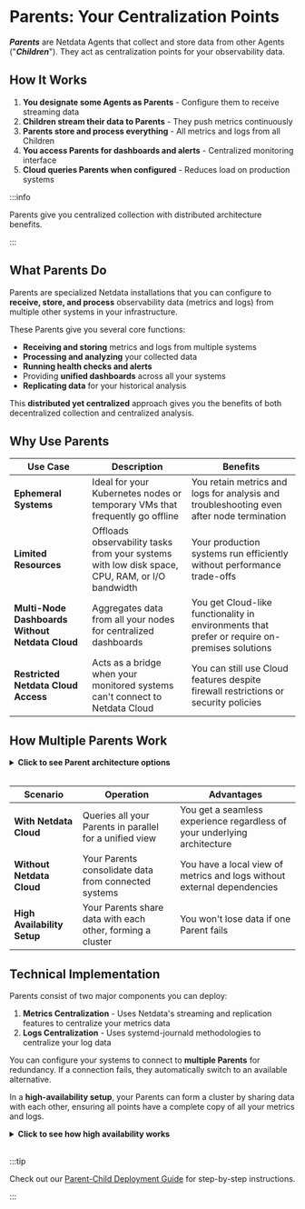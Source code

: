 # Parents: Your Centralization Points

***Parents*** are Netdata Agents that collect and store data from other Agents ("***Children***"). They act as centralization points for your observability data.

## How It Works

1. **You designate some Agents as Parents** - Configure them to receive streaming data
2. **Children stream their data to Parents** - They push metrics continuously
3. **Parents store and process everything** - All metrics and logs from all Children
4. **You access Parents for dashboards and alerts** - Centralized monitoring interface
5. **Cloud queries Parents when configured** - Reduces load on production systems

:::info

Parents give you centralized collection with distributed architecture benefits.

:::

## What Parents Do

Parents are specialized Netdata installations that you can configure to **receive, store, and process** observability data (metrics and logs) from multiple other systems in your infrastructure.

These Parents give you several core functions:

* **Receiving and storing** metrics and logs from multiple systems
* **Processing and analyzing** your collected data
* **Running health checks and alerts**
* Providing **unified dashboards** across all your systems
* **Replicating data** for your historical analysis

This **distributed yet centralized** approach gives you the benefits of both decentralized collection and centralized analysis.

## Why Use Parents

| Use Case | Description | Benefits |
|----------|-------------|----------|
| **Ephemeral Systems** | Ideal for your Kubernetes nodes or temporary VMs that frequently go offline | You retain metrics and logs for analysis and troubleshooting even after node termination |
| **Limited Resources** | Offloads observability tasks from your systems with low disk space, CPU, RAM, or I/O bandwidth | Your production systems run efficiently without performance trade-offs |
| **Multi-Node Dashboards Without Netdata Cloud** | Aggregates data from all your nodes for centralized dashboards | You get Cloud-like functionality in environments that prefer or require on-premises solutions |
| **Restricted Netdata Cloud Access** | Acts as a bridge when your monitored systems can't connect to Netdata Cloud | You can still use Cloud features despite firewall restrictions or security policies |

## How Multiple Parents Work

<details>
<summary><strong>Click to see Parent architecture options</strong></summary><br/>

```mermaid
flowchart TB
    subgraph architectures["Parent Architecture Options"]
        direction TB
        
        subgraph single["Single Parent"]
            SP[SP]
            SC1[SC1]
            SC2[SC2]
            SC3[SC3]
            
            SP("**Parent**<br/>All data in one place")
            SC1("Child 1")
            SC2("Child 2")
            SC3("Child 3")
            
            SC1 --> SP
            SC2 --> SP
            SC3 --> SP
        end
        
        subgraph multiple["Multiple Parents"]
            MP1[MP1]
            MP2[MP2]
            MC1[MC1]
            MC2[MC2]
            MC3[MC3]
            MC4[MC4]
            
            MP1("**Parent 1**<br/>Region/Team A")
            MP2("**Parent 2**<br/>Region/Team B")
            MC1("Child 1")
            MC2("Child 2")
            MC3("Child 3")
            MC4("Child 4")
            
            MC1 --> MP1
            MC2 --> MP1
            MC3 --> MP2
            MC4 --> MP2
        end
        
        subgraph ha["High Availability"]
            HP1[HP1]
            HP2[HP2]
            HC1[HC1]
            HC2[HC2]
            
            HP1("**Parent 1**<br/>Active")
            HP2("**Parent 2**<br/>Active")
            HC1("Child 1")
            HC2("Child 2")
            
            HC1 --> HP1
            HC2 --> HP1
            HC1 -.-> HP2
            HC2 -.-> HP2
            HP1 <--> HP2
        end
    end
    
    classDef parent fill:#f3e8ff,stroke:#9b59b6,stroke-width:2px,color:#2c3e50,rx:10,ry:10
    classDef child fill:#e8f5e8,stroke:#27ae60,stroke-width:2px,color:#2c3e50,rx:10,ry:10
    classDef subgraphStyle fill:#f8f9fa,stroke:#6c757d,stroke-width:2px,color:#2c3e50,rx:15,ry:15
    classDef innerStyle fill:#f0f8ff,stroke:#87ceeb,stroke-width:2px,color:#2c3e50,rx:12,ry:12
    
    class SP,MP1,MP2,HP1,HP2 parent
    class SC1,SC2,SC3,MC1,MC2,MC3,MC4,HC1,HC2 child
    class architectures subgraphStyle
    class single,multiple,ha innerStyle
```

</details><br/>

| Scenario | Operation | Advantages |
|----------|-----------|------------|
| **With Netdata Cloud** | Queries all your Parents in parallel for a unified view | You get a seamless experience regardless of your underlying architecture |
| **Without Netdata Cloud** | Your Parents consolidate data from connected systems | You have a local view of metrics and logs without external dependencies |
| **High Availability Setup** | Your Parents share data with each other, forming a cluster | You won't lose data if one Parent fails |

## Technical Implementation

Parents consist of two major components you can deploy:

1. **Metrics Centralization** - Uses Netdata's streaming and replication features to centralize your metrics data
2. **Logs Centralization** - Uses systemd-journald methodologies to centralize your log data

You can configure your systems to connect to **multiple Parents** for redundancy. If a connection fails, they automatically switch to an available alternative.

In a **high-availability setup**, your Parents can form a cluster by sharing data with each other, ensuring all points have a complete copy of all your metrics and logs.

<details>
<summary><strong>Click to see how high availability works</strong></summary><br/>

```mermaid
flowchart TB
    NC[NC]
    
    NC("**Netdata Cloud**<br/>Queries available Parents")
    
    subgraph infrastructure["Your Infrastructure"]
        direction TB
        
        P1[P1]
        P2[P2]
        C1[C1]
        C2[C2]
        C3[C3]
        C4[C4]
        
        P1("**Parent 1**<br/>Active")
        P2("**Parent 2**<br/>Active")
        C1("Child 1")
        C2("Child 2")
        C3("Child 3")
        C4("Child 4")
        
        C1 -->|primary| P1
        C2 -->|primary| P1
        C3 -->|primary| P2
        C4 -->|primary| P2
        
        C1 -.->|failover| P2
        C2 -.->|failover| P2
        C3 -.->|failover| P1
        C4 -.->|failover| P1
        
        P1 <-->|sync| P2
    end
    
    NC <--> P1
    NC <--> P2
    
    classDef cloud fill:#e8f4fd,stroke:#4a90e2,stroke-width:2px,color:#2c3e50,rx:10,ry:10
    classDef parent fill:#f3e8ff,stroke:#9b59b6,stroke-width:2px,color:#2c3e50,rx:10,ry:10
    classDef child fill:#e8f5e8,stroke:#27ae60,stroke-width:2px,color:#2c3e50,rx:10,ry:10
    classDef subgraphStyle fill:#f8f9fa,stroke:#6c757d,stroke-width:2px,color:#2c3e50,rx:15,ry:15
    
    class NC cloud
    class P1,P2 parent
    class C1,C2,C3,C4 child
    class infrastructure subgraphStyle
```

</details><br/>

:::tip

Check out our [Parent-Child Deployment Guide](https://github.com/netdata/netdata/edit/master/docs/deployment-guides/deployment-with-centralization-points.md) for step-by-step instructions.

:::